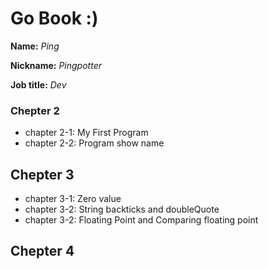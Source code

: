 # Go Book :)

**Name:** *Ping*

**Nickname:** *Pingpotter*

**Job title:** *Dev*

### Chepter 2 ###

* chapter 2-1: My First Program
* chapter 2-2: Program show name

## Chepter 3 ##

* chapter 3-1: Zero value
* chapter 3-2: String backticks and doubleQuote
* chapter 3-2: Floating Point and Comparing floating point

## Chepter 4 ##
